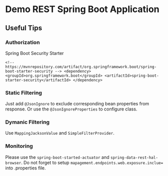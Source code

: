 # Demo REST Spring Boot Application

## Useful Tips
### Authorization
Spring Boot Security Starter

`<!-- https://mvnrepository.com/artifact/org.springframework.boot/spring-boot-starter-security -->
<dependency>
    <groupId>org.springframework.boot</groupId>
    <artifactId>spring-boot-starter-security</artifactId>
</dependency>`

### Static Filtering
Just add `@JsonIgnore` to exclude corresponding bean properties from response.
Or use the `@JsonIgnoreProperties` to configure class. 
### Dymanic Filtering
Use `MappingJacksonValue` and `SimpleFilterProvider`.

### Monitoring
Please use the `spring-boot-started-actuator` and `spring-data-rest-hal-browser`.
Do not forget to setup `mapagement.endpoints.web.exposure.inclue=` into .properties file.

